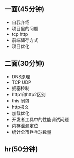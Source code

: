 ## 一面(45分钟)

+ 自我介绍
+ 项目里的问题
+ tcp http
+ 前端储存方式
+ 项目优化

## 二面(30分钟)

+ DNS原理
+ TCP UDP
+ 拥塞控制
+ http1和http2区别
+ this 闭包
+ http报文
+ 加载优化
+ 开发者工具中的性能调试问题
+ 内存泄漏定位
+ 统计全市乒乓球数量

## hr(50分钟)